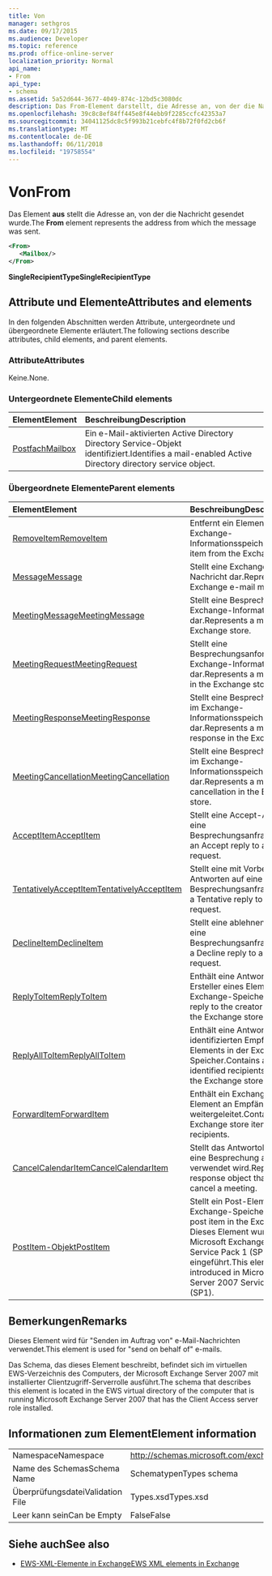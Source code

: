 ```yaml
---
title: Von
manager: sethgros
ms.date: 09/17/2015
ms.audience: Developer
ms.topic: reference
ms.prod: office-online-server
localization_priority: Normal
api_name:
- From
api_type:
- schema
ms.assetid: 5a52d644-3677-4049-874c-12bd5c3080dc
description: Das From-Element darstellt, die Adresse an, von der die Nachricht gesendet wurde.
ms.openlocfilehash: 39c8c8ef84ff445e8f44ebb9f2285ccfc42353a7
ms.sourcegitcommit: 34041125dc8c5f993b21cebfc4f8b72f0fd2cb6f
ms.translationtype: MT
ms.contentlocale: de-DE
ms.lasthandoff: 06/11/2018
ms.locfileid: "19758554"
---
```

# <a name="from"></a><span data-ttu-id="8f7f4-103">Von</span><span class="sxs-lookup"><span data-stu-id="8f7f4-103">From</span></span>

<span data-ttu-id="8f7f4-104">Das Element **aus** stellt die Adresse an, von der die Nachricht gesendet wurde.</span><span class="sxs-lookup"><span data-stu-id="8f7f4-104">The **From** element represents the address from which the message was sent.</span></span> 
  
```xml
<From>
   <Mailbox/>
</From>
```

 <span data-ttu-id="8f7f4-105">**SingleRecipientType**</span><span class="sxs-lookup"><span data-stu-id="8f7f4-105">**SingleRecipientType**</span></span>
## <a name="attributes-and-elements"></a><span data-ttu-id="8f7f4-106">Attribute und Elemente</span><span class="sxs-lookup"><span data-stu-id="8f7f4-106">Attributes and elements</span></span>

<span data-ttu-id="8f7f4-107">In den folgenden Abschnitten werden Attribute, untergeordnete und übergeordnete Elemente erläutert.</span><span class="sxs-lookup"><span data-stu-id="8f7f4-107">The following sections describe attributes, child elements, and parent elements.</span></span>
  
### <a name="attributes"></a><span data-ttu-id="8f7f4-108">Attribute</span><span class="sxs-lookup"><span data-stu-id="8f7f4-108">Attributes</span></span>

<span data-ttu-id="8f7f4-109">Keine.</span><span class="sxs-lookup"><span data-stu-id="8f7f4-109">None.</span></span>
  
### <a name="child-elements"></a><span data-ttu-id="8f7f4-110">Untergeordnete Elemente</span><span class="sxs-lookup"><span data-stu-id="8f7f4-110">Child elements</span></span>

|<span data-ttu-id="8f7f4-111">**Element**</span><span class="sxs-lookup"><span data-stu-id="8f7f4-111">**Element**</span></span>|<span data-ttu-id="8f7f4-112">**Beschreibung**</span><span class="sxs-lookup"><span data-stu-id="8f7f4-112">**Description**</span></span>|
|:-----|:-----|
|[<span data-ttu-id="8f7f4-113">Postfach</span><span class="sxs-lookup"><span data-stu-id="8f7f4-113">Mailbox</span></span>](mailbox.md) <br/> |<span data-ttu-id="8f7f4-114">Ein e-Mail-aktivierten Active Directory Directory Service-Objekt identifiziert.</span><span class="sxs-lookup"><span data-stu-id="8f7f4-114">Identifies a mail-enabled Active Directory directory service object.</span></span>  <br/> |
   
### <a name="parent-elements"></a><span data-ttu-id="8f7f4-115">Übergeordnete Elemente</span><span class="sxs-lookup"><span data-stu-id="8f7f4-115">Parent elements</span></span>

|<span data-ttu-id="8f7f4-116">**Element**</span><span class="sxs-lookup"><span data-stu-id="8f7f4-116">**Element**</span></span>|<span data-ttu-id="8f7f4-117">**Beschreibung**</span><span class="sxs-lookup"><span data-stu-id="8f7f4-117">**Description**</span></span>|
|:-----|:-----|
|[<span data-ttu-id="8f7f4-118">RemoveItem</span><span class="sxs-lookup"><span data-stu-id="8f7f4-118">RemoveItem</span></span>](removeitem.md) <br/> |<span data-ttu-id="8f7f4-119">Entfernt ein Element aus dem Exchange-Informationsspeicher.</span><span class="sxs-lookup"><span data-stu-id="8f7f4-119">Removes an item from the Exchange store.</span></span>  <br/> |
|[<span data-ttu-id="8f7f4-120">Message</span><span class="sxs-lookup"><span data-stu-id="8f7f4-120">Message</span></span>](message-ex15websvcsotherref.md) <br/> |<span data-ttu-id="8f7f4-121">Stellt eine Exchange-E-Mail-Nachricht dar.</span><span class="sxs-lookup"><span data-stu-id="8f7f4-121">Represents an Exchange e-mail message.</span></span>  <br/> |
|[<span data-ttu-id="8f7f4-122">MeetingMessage</span><span class="sxs-lookup"><span data-stu-id="8f7f4-122">MeetingMessage</span></span>](meetingmessage.md) <br/> |<span data-ttu-id="8f7f4-123">Stellt eine Besprechung im Exchange-Informationsspeicher dar.</span><span class="sxs-lookup"><span data-stu-id="8f7f4-123">Represents a meeting in the Exchange store.</span></span>  <br/> |
|[<span data-ttu-id="8f7f4-124">MeetingRequest</span><span class="sxs-lookup"><span data-stu-id="8f7f4-124">MeetingRequest</span></span>](meetingrequest.md) <br/> |<span data-ttu-id="8f7f4-125">Stellt eine Besprechungsanforderung im Exchange-Informationsspeicher dar.</span><span class="sxs-lookup"><span data-stu-id="8f7f4-125">Represents a meeting request in the Exchange store.</span></span>  <br/> |
|[<span data-ttu-id="8f7f4-126">MeetingResponse</span><span class="sxs-lookup"><span data-stu-id="8f7f4-126">MeetingResponse</span></span>](meetingresponse.md) <br/> |<span data-ttu-id="8f7f4-127">Stellt eine Besprechungsantwort im Exchange-Informationsspeicher dar.</span><span class="sxs-lookup"><span data-stu-id="8f7f4-127">Represents a meeting response in the Exchange store.</span></span>  <br/> |
|[<span data-ttu-id="8f7f4-128">MeetingCancellation</span><span class="sxs-lookup"><span data-stu-id="8f7f4-128">MeetingCancellation</span></span>](meetingcancellation.md) <br/> |<span data-ttu-id="8f7f4-129">Stellt eine Besprechungsabsage im Exchange-Informationsspeicher dar.</span><span class="sxs-lookup"><span data-stu-id="8f7f4-129">Represents a meeting cancellation in the Exchange store.</span></span>  <br/> |
|[<span data-ttu-id="8f7f4-130">AcceptItem</span><span class="sxs-lookup"><span data-stu-id="8f7f4-130">AcceptItem</span></span>](acceptitem.md) <br/> |<span data-ttu-id="8f7f4-131">Stellt eine Accept-Antwort auf eine Besprechungsanfrage.</span><span class="sxs-lookup"><span data-stu-id="8f7f4-131">Represents an Accept reply to a meeting request.</span></span>  <br/> |
|[<span data-ttu-id="8f7f4-132">TentativelyAcceptItem</span><span class="sxs-lookup"><span data-stu-id="8f7f4-132">TentativelyAcceptItem</span></span>](tentativelyacceptitem.md) <br/> |<span data-ttu-id="8f7f4-133">Stellt eine mit Vorbehalt Antworten auf eine Besprechungsanfrage.</span><span class="sxs-lookup"><span data-stu-id="8f7f4-133">Represents a Tentative reply to a meeting request.</span></span>  <br/> |
|[<span data-ttu-id="8f7f4-134">DeclineItem</span><span class="sxs-lookup"><span data-stu-id="8f7f4-134">DeclineItem</span></span>](declineitem.md) <br/> |<span data-ttu-id="8f7f4-135">Stellt eine ablehnen Antwort auf eine Besprechungsanfrage.</span><span class="sxs-lookup"><span data-stu-id="8f7f4-135">Represents a Decline reply to a meeting request.</span></span>  <br/> |
|[<span data-ttu-id="8f7f4-136">ReplyToItem</span><span class="sxs-lookup"><span data-stu-id="8f7f4-136">ReplyToItem</span></span>](replytoitem.md) <br/> |<span data-ttu-id="8f7f4-137">Enthält eine Antwort an den Ersteller eines Elements in der Exchange-Speicher.</span><span class="sxs-lookup"><span data-stu-id="8f7f4-137">Contains a reply to the creator of an item in the Exchange store.</span></span>  <br/> |
|[<span data-ttu-id="8f7f4-138">ReplyAllToItem</span><span class="sxs-lookup"><span data-stu-id="8f7f4-138">ReplyAllToItem</span></span>](replyalltoitem.md) <br/> |<span data-ttu-id="8f7f4-139">Enthält eine Antwort an alle identifizierten Empfänger eines Elements in der Exchange-Speicher.</span><span class="sxs-lookup"><span data-stu-id="8f7f4-139">Contains a reply to all identified recipients of an item in the Exchange store.</span></span>  <br/> |
|[<span data-ttu-id="8f7f4-140">ForwardItem</span><span class="sxs-lookup"><span data-stu-id="8f7f4-140">ForwardItem</span></span>](forwarditem.md) <br/> |<span data-ttu-id="8f7f4-141">Enthält ein Exchange-Speicher-Element an Empfänger weitergeleitet.</span><span class="sxs-lookup"><span data-stu-id="8f7f4-141">Contains an Exchange store item to forward to recipients.</span></span>  <br/> |
|[<span data-ttu-id="8f7f4-142">CancelCalendarItem</span><span class="sxs-lookup"><span data-stu-id="8f7f4-142">CancelCalendarItem</span></span>](cancelcalendaritem.md) <br/> |<span data-ttu-id="8f7f4-143">Stellt das Antwortobjekt, das Sie eine Besprechung absagen verwendet wird.</span><span class="sxs-lookup"><span data-stu-id="8f7f4-143">Represents the response object that is used to cancel a meeting.</span></span>  <br/> |
|[<span data-ttu-id="8f7f4-144">PostItem-Objekt</span><span class="sxs-lookup"><span data-stu-id="8f7f4-144">PostItem</span></span>](postitem.md) <br/> |<span data-ttu-id="8f7f4-145">Stellt ein Post-Element im Exchange-Speicher.</span><span class="sxs-lookup"><span data-stu-id="8f7f4-145">Represents a post item in the Exchange store.</span></span> <span data-ttu-id="8f7f4-146">Dieses Element wurde in Microsoft Exchange Server 2007 Service Pack 1 (SP1) eingeführt.</span><span class="sxs-lookup"><span data-stu-id="8f7f4-146">This element was introduced in Microsoft Exchange Server 2007 Service Pack 1 (SP1).</span></span>  <br/> |
   
## <a name="remarks"></a><span data-ttu-id="8f7f4-147">Bemerkungen</span><span class="sxs-lookup"><span data-stu-id="8f7f4-147">Remarks</span></span>

<span data-ttu-id="8f7f4-148">Dieses Element wird für "Senden im Auftrag von" e-Mail-Nachrichten verwendet.</span><span class="sxs-lookup"><span data-stu-id="8f7f4-148">This element is used for "send on behalf of" e-mails.</span></span>
  
<span data-ttu-id="8f7f4-149">Das Schema, das dieses Element beschreibt, befindet sich im virtuellen EWS-Verzeichnis des Computers, der Microsoft Exchange Server 2007 mit installierter Clientzugriff-Serverrolle ausführt.</span><span class="sxs-lookup"><span data-stu-id="8f7f4-149">The schema that describes this element is located in the EWS virtual directory of the computer that is running Microsoft Exchange Server 2007 that has the Client Access server role installed.</span></span>
  
## <a name="element-information"></a><span data-ttu-id="8f7f4-150">Informationen zum Element</span><span class="sxs-lookup"><span data-stu-id="8f7f4-150">Element information</span></span>

|||
|:-----|:-----|
|<span data-ttu-id="8f7f4-151">Namespace</span><span class="sxs-lookup"><span data-stu-id="8f7f4-151">Namespace</span></span>  <br/> |http://schemas.microsoft.com/exchange/services/2006/types  <br/> |
|<span data-ttu-id="8f7f4-152">Name des Schemas</span><span class="sxs-lookup"><span data-stu-id="8f7f4-152">Schema Name</span></span>  <br/> |<span data-ttu-id="8f7f4-153">Schematypen</span><span class="sxs-lookup"><span data-stu-id="8f7f4-153">Types schema</span></span>  <br/> |
|<span data-ttu-id="8f7f4-154">Überprüfungsdatei</span><span class="sxs-lookup"><span data-stu-id="8f7f4-154">Validation File</span></span>  <br/> |<span data-ttu-id="8f7f4-155">Types.xsd</span><span class="sxs-lookup"><span data-stu-id="8f7f4-155">Types.xsd</span></span>  <br/> |
|<span data-ttu-id="8f7f4-156">Leer kann sein</span><span class="sxs-lookup"><span data-stu-id="8f7f4-156">Can be Empty</span></span>  <br/> |<span data-ttu-id="8f7f4-157">False</span><span class="sxs-lookup"><span data-stu-id="8f7f4-157">False</span></span>  <br/> |
   
## <a name="see-also"></a><span data-ttu-id="8f7f4-158">Siehe auch</span><span class="sxs-lookup"><span data-stu-id="8f7f4-158">See also</span></span>



- [<span data-ttu-id="8f7f4-159">EWS-XML-Elemente in Exchange</span><span class="sxs-lookup"><span data-stu-id="8f7f4-159">EWS XML elements in Exchange</span></span>](ews-xml-elements-in-exchange.md)

